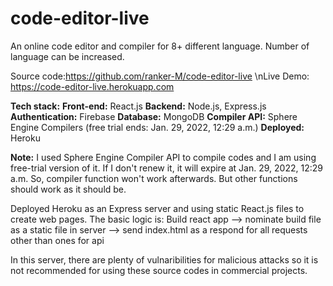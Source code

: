 # code-editor-live

An online code editor and compiler for 8+ different language. Number of language can be increased. 

Source code:https://github.com/ranker-M/code-editor-live
\nLive Demo: https://code-editor-live.herokuapp.com

**Tech stack:**
**Front-end:** React.js
**Backend:** Node.js, Express.js
**Authentication:** Firebase
**Database:** MongoDB
**Compiler API:** Sphere Engine Compilers (free trial ends: Jan. 29, 2022, 12:29 a.m.)
**Deployed:** Heroku

**Note:** I used Sphere Engine Compiler API to compile codes and I am using free-trial version of it. If I don't renew it, 
it will expire at Jan. 29, 2022, 12:29 a.m. So, compiler function won't work afterwards. But other functions should work as it should be.

Deployed Heroku as an Express server and using static React.js files to create web pages. The basic logic is:
Build react app --> nominate build file as a static file in server --> send index.html as a respond for all requests other than ones for api

In this server, there are plenty of vulnaribilities for malicious attacks so it is not recommended for using these source codes in commercial projects.
